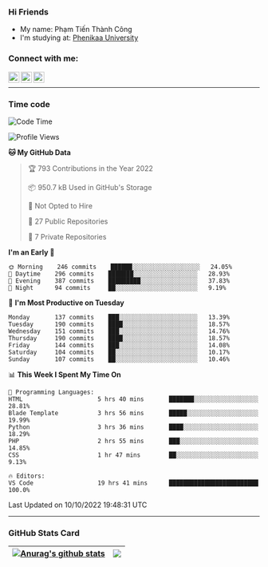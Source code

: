 ### Hi Friends

- My name: Phạm Tiến Thành Công
- I'm studying at: [Phenikaa University]


### Connect with me:
[<img align="left" alt="PhamTienThanhCong | Facebook" width="22px" src="https://upload.wikimedia.org/wikipedia/commons/thumb/1/16/Facebook-icon-1.png/640px-Facebook-icon-1.png" />][facebook]
[<img align="left" alt="PhamTienThanhCong | Zalo" width="22px" src="https://www.anphatpc.com.vn/template/anphat_2020v2/images/icon-zalo.jpg" />][zalo]
[<img align="left" alt="PhamTienThanhCong | LinkedIn" width="22px" src="https://cdn3.iconfinder.com/data/icons/inficons/512/linkedin.png" />][linkedin]

<br />

---

### Time code

<!--START_SECTION:waka-->
![Code Time](http://img.shields.io/badge/Code%20Time-600%20hrs%2012%20mins-blue)

![Profile Views](http://img.shields.io/badge/Profile%20Views-7-blue)

**🐱 My GitHub Data** 

> 🏆 793 Contributions in the Year 2022
 > 
> 📦 950.7 kB Used in GitHub's Storage 
 > 
> 🚫 Not Opted to Hire
 > 
> 📜 27 Public Repositories 
 > 
> 🔑 7 Private Repositories  
 > 
**I'm an Early 🐤** 

```text
🌞 Morning    246 commits    ██████░░░░░░░░░░░░░░░░░░░   24.05% 
🌆 Daytime    296 commits    ███████░░░░░░░░░░░░░░░░░░   28.93% 
🌃 Evening    387 commits    █████████░░░░░░░░░░░░░░░░   37.83% 
🌙 Night      94 commits     ██░░░░░░░░░░░░░░░░░░░░░░░   9.19%

```
📅 **I'm Most Productive on Tuesday** 

```text
Monday       137 commits    ███░░░░░░░░░░░░░░░░░░░░░░   13.39% 
Tuesday      190 commits    ████░░░░░░░░░░░░░░░░░░░░░   18.57% 
Wednesday    151 commits    ███░░░░░░░░░░░░░░░░░░░░░░   14.76% 
Thursday     190 commits    ████░░░░░░░░░░░░░░░░░░░░░   18.57% 
Friday       144 commits    ███░░░░░░░░░░░░░░░░░░░░░░   14.08% 
Saturday     104 commits    ██░░░░░░░░░░░░░░░░░░░░░░░   10.17% 
Sunday       107 commits    ██░░░░░░░░░░░░░░░░░░░░░░░   10.46%

```


📊 **This Week I Spent My Time On** 

```text
💬 Programming Languages: 
HTML                     5 hrs 40 mins       ███████░░░░░░░░░░░░░░░░░░   28.81% 
Blade Template           3 hrs 56 mins       █████░░░░░░░░░░░░░░░░░░░░   19.99% 
Python                   3 hrs 36 mins       ████░░░░░░░░░░░░░░░░░░░░░   18.29% 
PHP                      2 hrs 55 mins       ███░░░░░░░░░░░░░░░░░░░░░░   14.85% 
CSS                      1 hr 47 mins        ██░░░░░░░░░░░░░░░░░░░░░░░   9.13%

🔥 Editors: 
VS Code                  19 hrs 41 mins      █████████████████████████   100.0%

```


 Last Updated on 10/10/2022 19:48:31 UTC
<!--END_SECTION:waka-->

---

### GitHub Stats Card

| <a href="https://github.com/phamtienthanhcong"><img align="center" src="https://github-readme-stats.vercel.app/api?username=PhamTienThanhCong&show_icons=true&include_all_commits=true&theme=buefy&hide_border=true&theme=ocean_dark" alt="Anurag's github stats" /></a> | <a href="https://github.com/phamtienthanhcong"><img align="center" src="https://github-readme-stats.vercel.app/api/top-langs/?username=PhamTienThanhCong&layout=compact&theme=buefy&hide_border=true&theme=ocean_dark" /></a> |
| ------------- | ------------- |

[Phenikaa University]: https://phenikaa-uni.edu.vn/vi
[facebook]: https://www.facebook.com/phamtienthanhcong
[linkedin]: https://linkedin.com/in/phamtienthanhcong
[zalo]: https://zalo.me/0396396332
[tiktok]: https://www.tiktok.com/@phamtienthanhcong
[web]: https://github.com/PhamTienThanhCong/web_dev
[min project]: https://github.com/PhamTienThanhCong/Project-Of-Web
[c and cpp]: https://github.com/PhamTienThanhCong/Code_C_and_Cpro
[python]: https://github.com/PhamTienThanhCong/Python_beginer
